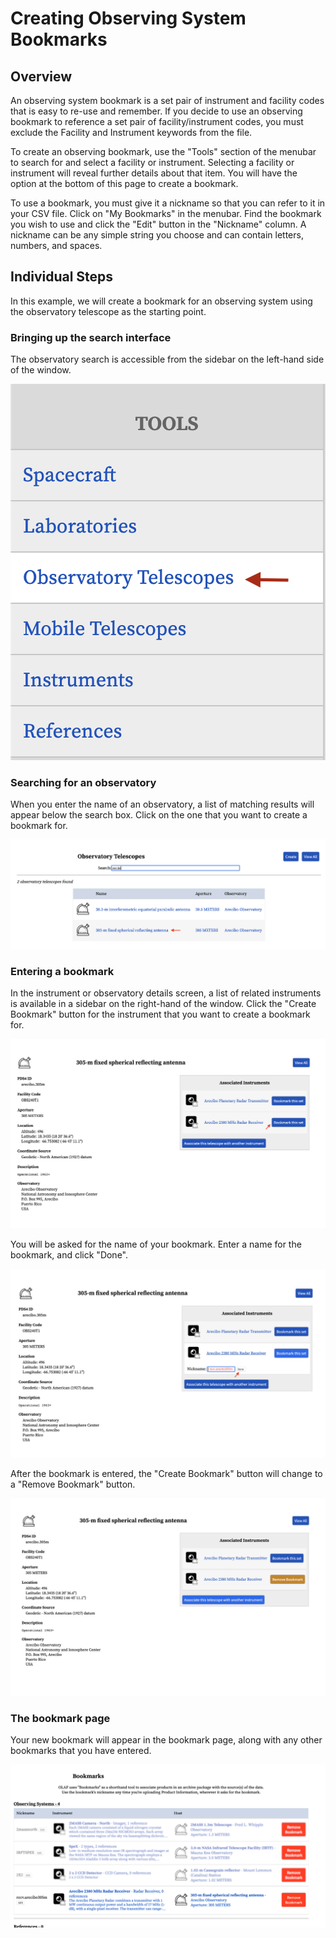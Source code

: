 # Creating Observing System Bookmarks

## Overview

An observing system bookmark is a set pair of instrument and facility codes that is easy to re-use and remember. If you decide to use an observing bookmark to reference a set pair of facility/instrument codes, you must exclude the Facility and Instrument keywords from the file.

To create an observing bookmark, use the "Tools" section of the menubar to search for and select a facility or instrument. Selecting a facility or instrument will reveal further details about that item. You will have the option at the bottom of this page to create a bookmark.

To use a bookmark, you must give it a nickname so that you can refer to it in your CSV file. Click on "My Bookmarks" in the menubar. Find the bookmark you wish to use and click the "Edit" button in the "Nickname" column. A nickname can be any simple string you choose and can contain letters, numbers, and spaces.

## Individual Steps

In this example, we will create a bookmark for an observing system using the observatory telescope as the starting point.

### Bringing up the search interface

The observatory search is accessible from the sidebar on the left-hand side of the window.

![sidebar](1-sidebar.png)

### Searching for an observatory

When you enter the name of an observatory, a list of matching results will appear below the search box. Click on the one that you want to create a bookmark for.

![observatory search interface](2-searching.png)

### Entering a bookmark

In the instrument or observatory details screen, a list of related instruments is available in a sidebar on the right-hand of the window. Click the "Create Bookmark" button for the instrument that you want to create a bookmark for.

![create bookmark button](3-bookmark-button.png)

You will be asked for the name of your bookmark. Enter a name for the bookmark, and click "Done".

![naming a bookmark](4-bookmark-name.png)

After the bookmark is entered, the "Create Bookmark" button will change to a "Remove Bookmark" button.

![after entry](5-after-entry.png)

### The bookmark page

Your new bookmark will appear in the bookmark page, along with any other bookmarks that you have entered.

![bookmark page](6-bookmark-screen.png)
